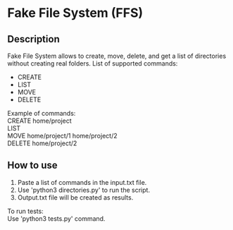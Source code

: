 Fake File System (FFS)
=======================================

## Description
Fake File System allows to create, move, delete, and get a list of directories without creating real folders.
List of supported commands: 
 - CREATE
 - LIST
 - MOVE
 - DELETE

Example of commands:<br>
CREATE home/project<br>
LIST<br>
MOVE home/project/1 home/project/2<br>
DELETE home/project/2<br>

## How to use

1) Paste a list of commands in the input.txt file.
2) Use 'python3 directories.py' to run the script.
3) Output.txt file will be created as results.

To run tests:<br>
Use 'python3 tests.py' command.
